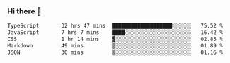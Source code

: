 ### Hi there 👋

<!--
**zhengis-alinur/zhengis-alinur** is a ✨ _special_ ✨ repository because its `README.md` (this file) appears on your GitHub profile.

Here are some ideas to get you started:

- 🔭 I’m currently working on ...
- 🌱 I’m currently learning ...
- 👯 I’m looking to collaborate on ...
- 🤔 I’m looking for help with ...
- 💬 Ask me about ...
- 📫 How to reach me: ...
- 😄 Pronouns: ...
- ⚡ Fun fact: ...
-->

<!--START_SECTION:waka-->

```txt
TypeScript       32 hrs 47 mins  ███████████████████░░░░░░   75.52 %
JavaScript       7 hrs 7 mins    ████░░░░░░░░░░░░░░░░░░░░░   16.42 %
CSS              1 hr 14 mins    ▓░░░░░░░░░░░░░░░░░░░░░░░░   02.85 %
Markdown         49 mins         ▒░░░░░░░░░░░░░░░░░░░░░░░░   01.89 %
JSON             30 mins         ▒░░░░░░░░░░░░░░░░░░░░░░░░   01.16 %
```

<!--END_SECTION:waka-->

